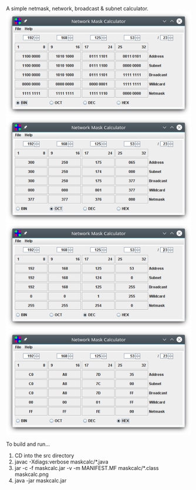 A simple netmask, network, broadcast & subnet calculator.<BR>
<img src="maskcalc_window-bin.png" alt="maskcalc window bin"/>
<img src="maskcalc_window-oct.png" alt="maskcalc window oct"/>
<img src="maskcalc_window-dec.png" alt="maskcalc window dec"/>
<img src="maskcalc_window-hex.png" alt="maskcalc window hex"/>

To build and run...
1. CD into the src directory
2. javac -Xdiags:verbose maskcalc/*.java
3. jar -c -f maskcalc.jar -v -m MANIFEST.MF maskcalc/*.class maskcalc.png
4. java -jar maskcalc.jar
